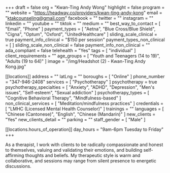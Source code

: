 +++
draft = false
org = "Kwan-Ting Andy Wong"
highlight = false
program = ""
website = "https://headway.co/providers/kwan-ting-andy-kong"
email = "ktakcounseling@gmail.com"
facebook = ""
twitter = ""
instagram = ""
linkedin = ""
youtube = ""
tiktok = ""
medium = ""
best_way_to_contact = [ "Email", "Phone" ]
payment_types = [
  "Aetna",
  "Blue Cross/Blue Shield",
  "Cigna",
  "Optum",
  "Oxford",
  "UnitedHealthcare"
]
sliding_scale_clinical = true
payment_info_clinical = "$150 per session"
payment_types_non_clinical = [ ]
sliding_scale_non_clinical = false
payment_info_non_clinical = ""
ada_compliant = false
telehealth = "Yes"
tags = [ "individual" ]
client_requirements = ""
age_groups = [ "Youth and Teenagers (14 to 19)", "Adults (19 to 64)" ]
image = "/img/Headshot (2) - Kwan-Ting Andy Kong.jpg"

[[locations]]
address = ""
latLng = ""
boroughs = [ "Online" ]
phone_number = "347-946-2408"
services = [ "Psychotherapy" ]
psychotherapy = true
psychotherapy_specialties = [
  "Anxiety",
  "ADHD",
  "Depression",
  "Men's issues",
  "Self-esteem",
  "Sexual addiction"
]
psychotherapy_types = [ "Cognitive Behavioral Therapy", "Mindfulness-based" ]
non_clinical_services = [ "Meditation/mindfulness practices" ]
credentials = [ "LMHC (Licensed Mental Health Counselor)" ]
trainings = ""
languages = [ "Chinese (Cantonese)", "English", "Chinese (Mandarin)" ]
new_clients = "Yes"
new_clients_detail = ""
parking = ""
staff_gender = [ "Male" ]

  [[locations.hours_of_operation]]
  day_hours = "9am-6pm Tuesday to Friday"
+++


As a therapist, I work with clients to be radically compassionate and honest to themselves, valuing and validating their emotions, and building self-affirming thoughts and beliefs.  My therapeutic style is warm and collaborative, and sessions may range from silent presence to energetic discussions.

